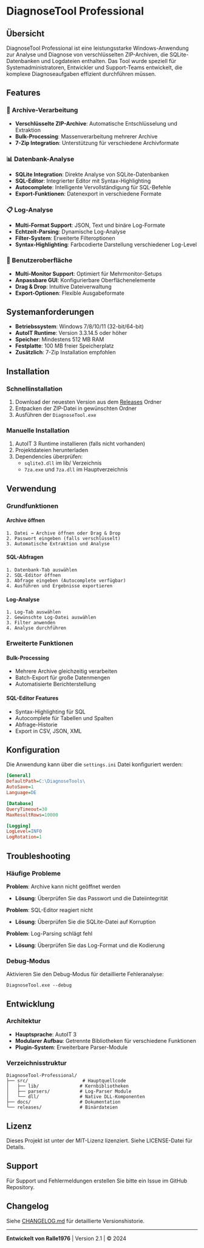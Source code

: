 # DiagnoseTool Professional

## Übersicht

DiagnoseTool Professional ist eine leistungsstarke Windows-Anwendung zur Analyse und Diagnose von verschlüsselten ZIP-Archiven, die SQLite-Datenbanken und Logdateien enthalten. Das Tool wurde speziell für Systemadministratoren, Entwickler und Support-Teams entwickelt, die komplexe Diagnoseaufgaben effizient durchführen müssen.

## Features

### 🔐 Archive-Verarbeitung
- **Verschlüsselte ZIP-Archive**: Automatische Entschlüsselung und Extraktion
- **Bulk-Processing**: Massenverarbeitung mehrerer Archive
- **7-Zip Integration**: Unterstützung für verschiedene Archivformate

### 📊 Datenbank-Analyse
- **SQLite Integration**: Direkte Analyse von SQLite-Datenbanken
- **SQL-Editor**: Integrierter Editor mit Syntax-Highlighting
- **Autocomplete**: Intelligente Vervollständigung für SQL-Befehle
- **Export-Funktionen**: Datenexport in verschiedene Formate

### 📋 Log-Analyse
- **Multi-Format Support**: JSON, Text und binäre Log-Formate
- **Echtzeit-Parsing**: Dynamische Log-Analyse
- **Filter-System**: Erweiterte Filteroptionen
- **Syntax-Highlighting**: Farbcodierte Darstellung verschiedener Log-Level

### 🎨 Benutzeroberfläche
- **Multi-Monitor Support**: Optimiert für Mehrmonitor-Setups
- **Anpassbare GUI**: Konfigurierbare Oberflächenelemente
- **Drag & Drop**: Intuitive Dateiverwaltung
- **Export-Optionen**: Flexible Ausgabeformate

## Systemanforderungen

- **Betriebssystem**: Windows 7/8/10/11 (32-bit/64-bit)
- **AutoIT Runtime**: Version 3.3.14.5 oder höher
- **Speicher**: Mindestens 512 MB RAM
- **Festplatte**: 100 MB freier Speicherplatz
- **Zusätzlich**: 7-Zip Installation empfohlen

## Installation

### Schnellinstallation
1. Download der neuesten Version aus dem [Releases](releases/) Ordner
2. Entpacken der ZIP-Datei in gewünschten Ordner
3. Ausführen der `DiagnoseTool.exe`

### Manuelle Installation
1. AutoIT 3 Runtime installieren (falls nicht vorhanden)
2. Projektdateien herunterladen
3. Dependencies überprüfen:
   - `sqlite3.dll` im lib/ Verzeichnis
   - `7za.exe` und `7za.dll` im Hauptverzeichnis

## Verwendung

### Grundfunktionen

#### Archive öffnen
```
1. Datei → Archive öffnen oder Drag & Drop
2. Passwort eingeben (falls verschlüsselt)
3. Automatische Extraktion und Analyse
```

#### SQL-Abfragen
```
1. Datenbank-Tab auswählen
2. SQL-Editor öffnen
3. Abfrage eingeben (Autocomplete verfügbar)
4. Ausführen und Ergebnisse exportieren
```

#### Log-Analyse
```
1. Log-Tab auswählen
2. Gewünschte Log-Datei auswählen
3. Filter anwenden
4. Analyse durchführen
```

### Erweiterte Funktionen

#### Bulk-Processing
- Mehrere Archive gleichzeitig verarbeiten
- Batch-Export für große Datenmengen
- Automatisierte Berichterstellung

#### SQL-Editor Features
- Syntax-Highlighting für SQL
- Autocomplete für Tabellen und Spalten
- Abfrage-Historie
- Export in CSV, JSON, XML

## Konfiguration

Die Anwendung kann über die `settings.ini` Datei konfiguriert werden:

```ini
[General]
DefaultPath=C:\DiagnoseTools\
AutoSave=1
Language=DE

[Database]
QueryTimeout=30
MaxResultRows=10000

[Logging]
LogLevel=INFO
LogRotation=1
```

## Troubleshooting

### Häufige Probleme

**Problem**: Archive kann nicht geöffnet werden
- **Lösung**: Überprüfen Sie das Passwort und die Dateiintegrität

**Problem**: SQL-Editor reagiert nicht
- **Lösung**: Überprüfen Sie die SQLite-Datei auf Korruption

**Problem**: Log-Parsing schlägt fehl
- **Lösung**: Überprüfen Sie das Log-Format und die Kodierung

### Debug-Modus
Aktivieren Sie den Debug-Modus für detaillierte Fehleranalyse:
```
DiagnoseTool.exe --debug
```

## Entwicklung

### Architektur
- **Hauptsprache**: AutoIT 3
- **Modularer Aufbau**: Getrennte Bibliotheken für verschiedene Funktionen
- **Plugin-System**: Erweiterbare Parser-Module

### Verzeichnisstruktur
```
DiagnoseTool-Professional/
├── src/                    # Hauptquellcode
│   ├── lib/               # Kernbibliotheken
│   ├── parsers/           # Log-Parser Module
│   └── dll/               # Native DLL-Komponenten
├── docs/                  # Dokumentation
└── releases/              # Binärdateien
```

## Lizenz

Dieses Projekt ist unter der MIT-Lizenz lizenziert. Siehe LICENSE-Datei für Details.

## Support

Für Support und Fehlermeldungen erstellen Sie bitte ein Issue im GitHub Repository.

## Changelog

Siehe [CHANGELOG.md](docs/CHANGELOG.md) für detaillierte Versionshistorie.

---

**Entwickelt von Ralle1976** | Version 2.1 | © 2024